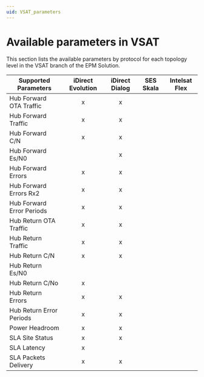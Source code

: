 ```yaml
---
uid: VSAT_parameters
---
```


# Available parameters in VSAT
This section lists the available parameters by protocol for each topology level in the VSAT branch of the EPM Solution.

| Supported Parameters | iDirect Evolution | iDirect Dialog | SES Skala | Intelsat Flex |
| --- | :---: | :---: | :---: | :---: |
| Hub Forward OTA Traffic           |x|x||
| Hub Forward Traffic               |x|x||
| Hub Forward C/N                   |x|x||
| Hub Forward Es/N0                 ||x||
| Hub Forward Errors                |x|x||
| Hub Forward Errors Rx2            |x|x||
| Hub Forward Error Periods         |x|x||
| Hub Return OTA Traffic            |x|x||
| Hub Return Traffic                |x|x||
| Hub Return C/N                    |x|x||
| Hub Return Es/N0                  ||||
| Hub Return C/No                   |x|||
| Hub Return Errors                 |x|x||
| Hub Return Error Periods          |x|x||
| Power Headroom                    |x|x||
| SLA Site Status                   |x|x||
| SLA Latency                       |x|||
| SLA Packets Delivery              |x|x||